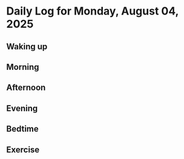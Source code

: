 # Daily Log for Monday, August 04, 2025

## Waking up

## Morning

## Afternoon

## Evening

## Bedtime

## Exercise
